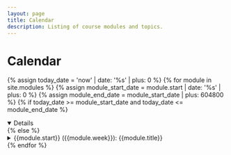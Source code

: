 ```yaml
---
layout: page
title: Calendar
description: Listing of course modules and topics.
---
```


# Calendar

{% assign today_date = 'now' | date: '%s' | plus: 0 %}
{% for module in site.modules %}
   {% assign module_start_date = module.start | date: '%s' | plus: 0  %}
   {% assign module_end_date = module_start_date | plus: 604800 %} 
   {% if today_date >= module_start_date and today_date <= module_end_date %}
<details open>
   {% else %}
<details>
   {% endif %}
<summary> {{module.start}} ({{module.week}}): {{module.title}}</summary>
{{ module }}
</details>
{% endfor %}
